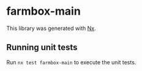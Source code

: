# farmbox-main

This library was generated with [Nx](https://nx.dev).

## Running unit tests

Run `nx test farmbox-main` to execute the unit tests.
